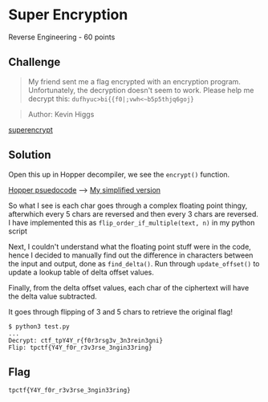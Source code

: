 # Super Encryption
Reverse Engineering - 60 points

## Challenge 
> My friend sent me a flag encrypted with an encryption program. Unfortunately, the decryption doesn't seem to work. Please help me decrypt this: `dufhyuc>bi{{f0|;vwh<~b5p5thjq6goj}`

> Author: Kevin Higgs

[superencrypt](superencrypt)

## Solution
Open this up in Hopper decompiler, we see the `encrypt()` function.

[Hopper psuedocode](encrypt.c) --> [My simplified version](encrypt-simplified.c)

So what I see is each char goes through a complex floating point thingy, afterwhich every 5 chars are reversed and then every 3 chars are reversed. I have implemented this as `flip_order_if_multiple(text, n)` in my python script

Next, I couldn't understand what the floating point stuff were in the code, hence I decided to manually find out the difference in characters between the input and output, done as `find_delta()`. Run through `update_offset()` to update a lookup table of delta offset values.

Finally, from the delta offset values, each char of the ciphertext will have the delta value subtracted.

It goes through flipping of 3 and 5 chars to retrieve the original flag!

	$ python3 test.py 
	...
	Decrypt: ctf_tpY4Y_r{f0r3rsg3v_3n3rein3gni}
	Flip: tpctf{Y4Y_f0r_r3v3rse_3ngin33ring}

## Flag
`tpctf{Y4Y_f0r_r3v3rse_3ngin33ring}`